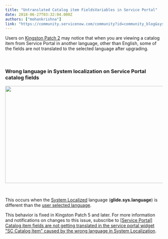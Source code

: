 ```yaml
---
title: "Untranslated Catalog item FieldsVariables in Service Portal"
date: 2018-06-27T03:32:04.000Z
authors: ["mohankrishna"]
link: "https://community.servicenow.com/community?id=community_blog&sys_id=1086533fdb761304b2102926ca9619da"
---
```

<p class="p1" style="text-align: left;">Users on <a href="https://docs.servicenow.com/bundle/kingston-release-notes/page/release-notes/quality/kingston-patch-2.html" target="_blank" rel="nofollow">Kingston Patch 2</a> may notice that when you are viewing a catalog item from Service Portal in another language, other than English, some of the fields are not translated to the selected language after upgrading.</p>
<p class="p1" style="text-align: left;"> </p>
<h3 class="p1">Wrong language in System localization on Service Portal catalog fields</h3>
<p class="p1" style="text-align: center;"><img style="max-width: 100%; max-height: 480px;" src="50745733db761304b2102926ca9619ff.iix" width="540" height="310" /></p>
<p class="p1"> </p>
<p class="p1">This occurs when the <a href="https://docs.servicenow.com/bundle/kingston-platform-administration/page/administer/localization/task/set-localization-props.html" rel="nofollow"><span class="s1">System Localized</span></a> language (<strong><span class="s2">glide.sys.language</span></strong>) is different than the <a href="https://docs.servicenow.com/bundle/kingston-platform-administration/page/administer/localization/reference/r_UserSpecificLanguage.html" rel="nofollow"><span class="s1">user selected language</span></a>.</p>
<p class="p1"><span class="s1">This behavior is fixed in Kingston Patch 5 and later. For more information and notifications on changes to this issue, subscribe to <a href="https://hi.service-now.com/kb_view.do?sysparm_article&#61;KB0683964" rel="nofollow"><span class="s2">[Service Portal] Catalog item fields are not getting translated in the service portal widget &#34;SC Catalog Item&#34; caused by the wrong language in System Localization</span></a>.</span></p>
